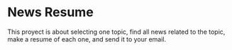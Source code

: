 # News Resume

This proyect is about selecting one topic, find all news related to the topic, make a resume of each one, and send it to your email.


